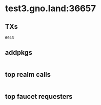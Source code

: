 # test3.gno.land:36657

## TXs
```
6043
```

## addpkgs
```
```

## top realm calls
```
```

## top faucet requesters
```
```

